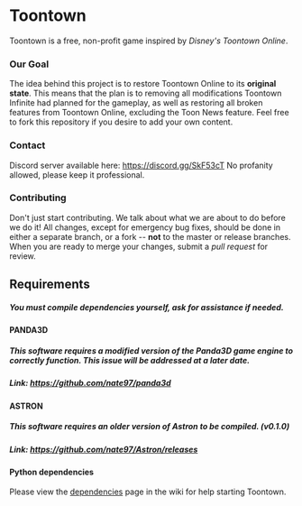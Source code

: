 Toontown
=================
Toontown is a free, non-profit game inspired by _Disney's Toontown Online_.


### Our Goal ###
The idea behind this project is to restore Toontown Online to its **original state**. This means that the plan is to removing all modifications Toontown Infinite had planned for the gameplay, as well as restoring all broken features from Toontown Online, excluding the Toon News feature. Feel free to fork this repository if you desire to add your own content.

### Contact ###
Discord server available here: https://discord.gg/SkF53cT
No profanity allowed, please keep it professional.

### Contributing ###
Don't just start contributing. We talk about what we are about to do before we do it! All changes, except for emergency bug fixes, should be done in either a separate branch, or a fork -- **not** to the master or release branches. When you are ready to merge your changes, submit a _pull request_ for review.

## Requirements ##

##### You must compile dependencies yourself, ask for assistance if needed. #####

#### PANDA3D
##### This software requires a modified version of the Panda3D game engine to correctly function. This issue will be addressed at a later date.
##### Link: https://github.com/nate97/panda3d


#### ASTRON
##### This software requires an older version of Astron to be compiled. (v0.1.0)
##### Link: https://github.com/nate97/Astron/releases 

#### Python dependencies ####
Please view the [dependencies](https://github.com/ToontownInfinite/src/wiki/Dependencies) page in the wiki for help starting Toontown.
